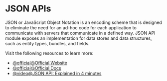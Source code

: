 # JSON APIs

JSON or JavaScript Object Notation is an encoding scheme that is designed to eliminate the need for an ad-hoc code for each application to communicate with servers that communicate in a defined way. JSON API module exposes an implementation for data stores and data structures, such as entity types, bundles, and fields.

Visit the following resources to learn more:

- [@official@Official Website](https://jsonapi.org/)
- [@official@Official Docs](https://jsonapi.org/implementations/)
- [@video@JSON API: Explained in 4 minutes ](https://www.youtube.com/watch?v=N-4prIh7t38)
